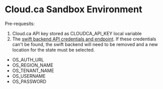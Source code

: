 # Cloud.ca Sandbox Environment

Pre-requesits:

1. Cloud.ca API key stored as CLOUDCA_API_KEY local variable
2. The [swift backend API credentials and endpoint](https://www.terraform.io/language/settings/backends/swift). If these credentials can't be found, the swift backend will need to be removed and a new location for the state must be selected.
  - OS_AUTH_URL
  - OS_REGION_NAME
  - OS_TENANT_NAME
  - OS_USERNAME
  - OS_PASSWORD
